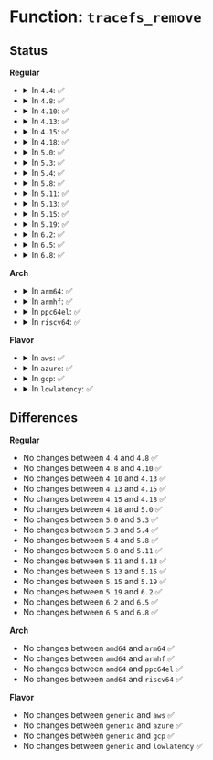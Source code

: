 # Function: <code>tracefs_remove</code>

## Status
<b>Regular</b>
<ul>
<li>
<details>
<summary>In <code>4.4</code>: ✅</summary>

```c
void tracefs_remove(struct dentry *dentry);
```

**Collision:** Unique Global

**Inline:** No

**Transformation:** False

**Instances:**

```
In fs/tracefs/inode.c (ffffffff8131f5f0)
Location: fs/tracefs/inode.c:535
Inline: False
Direct callers:
  - kernel/trace/trace_stat.c:register_stat_tracer
  - kernel/trace/trace_stat.c:unregister_stat_tracer
```
**Symbols:**

```
ffffffff8131f5f0-ffffffff8131f671: tracefs_remove (STB_GLOBAL)
```
</details>
</li>
<li>
<details>
<summary>In <code>4.8</code>: ✅</summary>

```c
void tracefs_remove(struct dentry *dentry);
```

**Collision:** Unique Global

**Inline:** No

**Transformation:** False

**Instances:**

```
In fs/tracefs/inode.c (ffffffff81354ac0)
Location: fs/tracefs/inode.c:535
Inline: False
Direct callers:
  - kernel/trace/trace_stat.c:unregister_stat_tracer
  - kernel/trace/trace_stat.c:register_stat_tracer
```
**Symbols:**

```
ffffffff81354ac0-ffffffff81354b37: tracefs_remove (STB_GLOBAL)
```
</details>
</li>
<li>
<details>
<summary>In <code>4.10</code>: ✅</summary>

```c
void tracefs_remove(struct dentry *dentry);
```

**Collision:** Unique Global

**Inline:** No

**Transformation:** False

**Instances:**

```
In fs/tracefs/inode.c (ffffffff8136ad80)
Location: fs/tracefs/inode.c:535
Inline: False
Direct callers:
  - kernel/trace/trace_stat.c:unregister_stat_tracer
  - kernel/trace/trace_stat.c:register_stat_tracer
```
**Symbols:**

```
ffffffff8136ad80-ffffffff8136adf7: tracefs_remove (STB_GLOBAL)
```
</details>
</li>
<li>
<details>
<summary>In <code>4.13</code>: ✅</summary>

```c
void tracefs_remove(struct dentry *dentry);
```

**Collision:** Unique Global

**Inline:** No

**Transformation:** False

**Instances:**

```
In fs/tracefs/inode.c (ffffffff8137f3b0)
Location: fs/tracefs/inode.c:533
Inline: False
Direct callers:
  - kernel/trace/trace_stat.c:unregister_stat_tracer
  - kernel/trace/trace_stat.c:register_stat_tracer
```
**Symbols:**

```
ffffffff8137f3b0-ffffffff8137f44e: tracefs_remove (STB_GLOBAL)
```
</details>
</li>
<li>
<details>
<summary>In <code>4.15</code>: ✅</summary>

```c
void tracefs_remove(struct dentry *dentry);
```

**Collision:** Unique Global

**Inline:** No

**Transformation:** False

**Instances:**

```
In fs/tracefs/inode.c (ffffffff813a4400)
Location: fs/tracefs/inode.c:533
Inline: False
Direct callers:
  - kernel/trace/trace_stat.c:unregister_stat_tracer
  - kernel/trace/trace_stat.c:register_stat_tracer
```
**Symbols:**

```
ffffffff813a4400-ffffffff813a449e: tracefs_remove (STB_GLOBAL)
```
</details>
</li>
<li>
<details>
<summary>In <code>4.18</code>: ✅</summary>

```c
void tracefs_remove(struct dentry *dentry);
```

**Collision:** Unique Global

**Inline:** No

**Transformation:** False

**Instances:**

```
In fs/tracefs/inode.c (ffffffff813d37d0)
Location: fs/tracefs/inode.c:533
Inline: False
Direct callers:
  - kernel/trace/trace_stat.c:unregister_stat_tracer
  - kernel/trace/trace_stat.c:register_stat_tracer
```
**Symbols:**

```
ffffffff813d37d0-ffffffff813d3845: tracefs_remove (STB_GLOBAL)
```
</details>
</li>
<li>
<details>
<summary>In <code>5.0</code>: ✅</summary>

```c
void tracefs_remove(struct dentry *dentry);
```

**Collision:** Unique Global

**Inline:** No

**Transformation:** False

**Instances:**

```
In fs/tracefs/inode.c (ffffffff813ede60)
Location: fs/tracefs/inode.c:534
Inline: False
Direct callers:
  - kernel/trace/trace_stat.c:unregister_stat_tracer
  - kernel/trace/trace_stat.c:register_stat_tracer
```
**Symbols:**

```
ffffffff813ede60-ffffffff813eded5: tracefs_remove (STB_GLOBAL)
```
</details>
</li>
<li>
<details>
<summary>In <code>5.3</code>: ✅</summary>

```c
void tracefs_remove(struct dentry *dentry);
```

**Collision:** Unique Global

**Inline:** No

**Transformation:** False

**Instances:**

```
In fs/tracefs/inode.c (ffffffff8141a120)
Location: fs/tracefs/inode.c:533
Inline: False
Direct callers:
  - kernel/trace/trace_stat.c:unregister_stat_tracer
  - kernel/trace/trace_stat.c:register_stat_tracer
```
**Symbols:**

```
ffffffff8141a120-ffffffff8141a193: tracefs_remove (STB_GLOBAL)
```
</details>
</li>
<li>
<details>
<summary>In <code>5.4</code>: ✅</summary>

```c
void tracefs_remove(struct dentry *dentry);
```

**Collision:** Unique Global

**Inline:** No

**Transformation:** False

**Instances:**

```
In fs/tracefs/inode.c (ffffffff81433f90)
Location: fs/tracefs/inode.c:537
Inline: False
Direct callers:
  - kernel/trace/trace_stat.c:unregister_stat_tracer
  - kernel/trace/trace_stat.c:register_stat_tracer
```
**Symbols:**

```
ffffffff81433f90-ffffffff81434003: tracefs_remove (STB_GLOBAL)
```
</details>
</li>
<li>
<details>
<summary>In <code>5.8</code>: ✅</summary>

```c
void tracefs_remove(struct dentry *dentry);
```

**Collision:** Unique Global

**Inline:** No

**Transformation:** False

**Instances:**

```
In fs/tracefs/inode.c (ffffffff81483d60)
Location: fs/tracefs/inode.c:518
Inline: False
Direct callers:
  - kernel/trace/trace.c:trace_array_create
  - kernel/trace/trace_stat.c:unregister_stat_tracer
  - kernel/trace/trace_stat.c:register_stat_tracer
  - kernel/trace/trace_events.c:event_trace_del_tracer
  - kernel/trace/trace_events.c:remove_event_file_dir
  - kernel/trace/trace_events.c:remove_event_file_dir
```
**Symbols:**

```
ffffffff81483d60-ffffffff81483dbf: tracefs_remove (STB_GLOBAL)
```
</details>
</li>
<li>
<details>
<summary>In <code>5.11</code>: ✅</summary>

```c
void tracefs_remove(struct dentry *dentry);
```

**Collision:** Unique Global

**Inline:** No

**Transformation:** False

**Instances:**

```
In fs/tracefs/inode.c (ffffffff814a13b0)
Location: fs/tracefs/inode.c:518
Inline: False
Direct callers:
  - kernel/trace/trace.c:trace_array_create_dir
  - kernel/trace/trace_stat.c:unregister_stat_tracer
  - kernel/trace/trace_stat.c:register_stat_tracer
  - kernel/trace/trace_events.c:event_trace_del_tracer
  - kernel/trace/trace_events.c:remove_event_file_dir
  - kernel/trace/trace_events.c:remove_event_file_dir
```
**Symbols:**

```
ffffffff814a13b0-ffffffff814a140f: tracefs_remove (STB_GLOBAL)
```
</details>
</li>
<li>
<details>
<summary>In <code>5.13</code>: ✅</summary>

```c
void tracefs_remove(struct dentry *dentry);
```

**Collision:** Unique Global

**Inline:** No

**Transformation:** False

**Instances:**

```
In fs/tracefs/inode.c (ffffffff814a74e0)
Location: fs/tracefs/inode.c:520
Inline: False
Direct callers:
  - kernel/trace/trace_stat.c:unregister_stat_tracer
  - kernel/trace/trace_stat.c:register_stat_tracer
  - kernel/trace/trace_hwlat.c:init_hwlat_tracer
  - kernel/trace/trace_events.c:event_trace_del_tracer
  - kernel/trace/trace_events.c:remove_event_file_dir
  - kernel/trace/trace_events.c:remove_event_file_dir
```
**Symbols:**

```
ffffffff814a74e0-ffffffff814a753f: tracefs_remove (STB_GLOBAL)
```
</details>
</li>
<li>
<details>
<summary>In <code>5.15</code>: ✅</summary>

```c
void tracefs_remove(struct dentry *dentry);
```

**Collision:** Unique Global

**Inline:** No

**Transformation:** False

**Instances:**

```
In fs/tracefs/inode.c (ffffffff814ff7d0)
Location: fs/tracefs/inode.c:598
Inline: False
Direct callers:
  - kernel/trace/trace_stat.c:unregister_stat_tracer
  - kernel/trace/trace_stat.c:register_stat_tracer
  - kernel/trace/trace_hwlat.c:init_hwlat_tracer
  - kernel/trace/trace_events.c:event_trace_del_tracer
  - kernel/trace/trace_events.c:remove_event_file_dir
  - kernel/trace/trace_events.c:remove_event_file_dir
```
**Symbols:**

```
ffffffff814ff7d0-ffffffff814ff82f: tracefs_remove (STB_GLOBAL)
```
</details>
</li>
<li>
<details>
<summary>In <code>5.19</code>: ✅</summary>

```c
void tracefs_remove(struct dentry *dentry);
```

**Collision:** Unique Global

**Inline:** No

**Transformation:** False

**Instances:**

```
In fs/tracefs/inode.c (ffffffff81590850)
Location: fs/tracefs/inode.c:598
Inline: False
Direct callers:
  - kernel/trace/trace_stat.c:unregister_stat_tracer
  - kernel/trace/trace_stat.c:register_stat_tracer
  - kernel/trace/trace_hwlat.c:init_hwlat_tracer
  - kernel/trace/trace_events.c:event_trace_del_tracer
  - kernel/trace/trace_events.c:remove_event_file_dir
  - kernel/trace/trace_events.c:remove_event_file_dir
```
**Symbols:**

```
ffffffff81590850-ffffffff815908c6: tracefs_remove (STB_GLOBAL)
```
</details>
</li>
<li>
<details>
<summary>In <code>6.2</code>: ✅</summary>

```c
void tracefs_remove(struct dentry *dentry);
```

**Collision:** Unique Global

**Inline:** No

**Transformation:** False

**Instances:**

```
In fs/tracefs/inode.c (ffffffff81637d00)
Location: fs/tracefs/inode.c:613
Inline: False
Direct callers:
  - kernel/trace/trace_stat.c:unregister_stat_tracer
  - kernel/trace/trace_stat.c:register_stat_tracer
  - kernel/trace/trace_hwlat.c:init_hwlat_tracer
  - kernel/trace/trace_events.c:event_trace_del_tracer
  - kernel/trace/trace_events.c:remove_event_file_dir
  - kernel/trace/trace_events.c:remove_event_file_dir
  - kernel/trace/rv/rv.c:rv_init_interface
  - kernel/trace/rv/rv.c:rv_unregister_monitor
  - kernel/trace/rv/rv.c:rv_register_monitor
  - kernel/trace/rv/rv_reactors.c:init_rv_reactors
  - kernel/trace/rv/rv_reactors.c:init_rv_reactors
```
**Symbols:**

```
ffffffff81637d00-ffffffff81637d76: tracefs_remove (STB_GLOBAL)
```
</details>
</li>
<li>
<details>
<summary>In <code>6.5</code>: ✅</summary>

```c
void tracefs_remove(struct dentry *dentry);
```

**Collision:** Unique Global

**Inline:** No

**Transformation:** False

**Instances:**

```
In fs/tracefs/inode.c (ffffffff81670100)
Location: fs/tracefs/inode.c:613
Inline: False
Direct callers:
  - kernel/trace/trace_stat.c:unregister_stat_tracer
  - kernel/trace/trace_stat.c:register_stat_tracer
  - kernel/trace/trace_hwlat.c:init_hwlat_tracer
  - kernel/trace/trace_events.c:event_trace_del_tracer
  - kernel/trace/trace_events.c:remove_event_file_dir
  - kernel/trace/trace_events.c:remove_event_file_dir
  - kernel/trace/trace_events_user.c:trace_events_user_init
  - kernel/trace/rv/rv.c:rv_init_interface
  - kernel/trace/rv/rv.c:rv_unregister_monitor
  - kernel/trace/rv/rv.c:rv_register_monitor
  - kernel/trace/rv/rv_reactors.c:init_rv_reactors
  - kernel/trace/rv/rv_reactors.c:init_rv_reactors
```
**Symbols:**

```
ffffffff81670100-ffffffff81670176: tracefs_remove (STB_GLOBAL)
```
</details>
</li>
<li>
<details>
<summary>In <code>6.8</code>: ✅</summary>

```c
void tracefs_remove(struct dentry *dentry);
```

**Collision:** Unique Global

**Inline:** No

**Transformation:** False

**Instances:**

```
In fs/tracefs/inode.c (ffffffff816aae70)
Location: fs/tracefs/inode.c:698
Inline: False
Direct callers:
  - kernel/trace/trace_stat.c:unregister_stat_tracer
  - kernel/trace/trace_stat.c:register_stat_tracer
  - kernel/trace/trace_hwlat.c:init_hwlat_tracer
  - kernel/trace/trace_events_user.c:trace_events_user_init
  - kernel/trace/rv/rv.c:rv_init_interface
  - kernel/trace/rv/rv.c:rv_unregister_monitor
  - kernel/trace/rv/rv.c:rv_register_monitor
  - kernel/trace/rv/rv_reactors.c:init_rv_reactors
  - kernel/trace/rv/rv_reactors.c:init_rv_reactors
```
**Symbols:**

```
ffffffff816aae70-ffffffff816aaee6: tracefs_remove (STB_GLOBAL)
```
</details>
</li>
</ul>
<b>Arch</b>
<ul>
<li>
<details>
<summary>In <code>arm64</code>: ✅</summary>

```c
void tracefs_remove(struct dentry *dentry);
```

**Collision:** Unique Global

**Inline:** No

**Transformation:** False

**Instances:**

```
In fs/tracefs/inode.c (ffff800010519a60)
Location: fs/tracefs/inode.c:537
Inline: False
Direct callers:
  - kernel/trace/trace_stat.c:unregister_stat_tracer
  - kernel/trace/trace_stat.c:register_stat_tracer
```
**Symbols:**

```
ffff800010519a60-ffff800010519af0: tracefs_remove (STB_GLOBAL)
```
</details>
</li>
<li>
<details>
<summary>In <code>armhf</code>: ✅</summary>

```c
void tracefs_remove(struct dentry *dentry);
```

**Collision:** Unique Global

**Inline:** No

**Transformation:** False

**Instances:**

```
In fs/tracefs/inode.c (c06d4154)
Location: fs/tracefs/inode.c:537
Inline: False
Direct callers:
  - kernel/trace/trace_stat.c:unregister_stat_tracer
  - kernel/trace/trace_stat.c:register_stat_tracer
```
**Symbols:**

```
c06d4154-c06d41c0: tracefs_remove (STB_GLOBAL)
```
</details>
</li>
<li>
<details>
<summary>In <code>ppc64el</code>: ✅</summary>

```c
void tracefs_remove(struct dentry *dentry);
```

**Collision:** Unique Global

**Inline:** No

**Transformation:** False

**Instances:**

```
In fs/tracefs/inode.c (c000000000663180)
Location: fs/tracefs/inode.c:537
Inline: False
Direct callers:
  - kernel/trace/trace_stat.c:unregister_stat_tracer
  - kernel/trace/trace_stat.c:register_stat_tracer
```
**Symbols:**

```
c000000000663180-c000000000663240: tracefs_remove (STB_GLOBAL)
```
</details>
</li>
<li>
<details>
<summary>In <code>riscv64</code>: ✅</summary>

```c
void tracefs_remove(struct dentry *dentry);
```

**Collision:** Unique Global

**Inline:** No

**Transformation:** False

**Instances:**

```
In fs/tracefs/inode.c (ffffffe000382d1c)
Location: fs/tracefs/inode.c:537
Inline: False
Direct callers:
  - kernel/trace/trace_stat.c:unregister_stat_tracer
  - kernel/trace/trace_stat.c:register_stat_tracer
```
**Symbols:**

```
ffffffe000382d1c-ffffffe000382da0: tracefs_remove (STB_GLOBAL)
```
</details>
</li>
</ul>
<b>Flavor</b>
<ul>
<li>
<details>
<summary>In <code>aws</code>: ✅</summary>

```c
void tracefs_remove(struct dentry *dentry);
```

**Collision:** Unique Global

**Inline:** No

**Transformation:** False

**Instances:**

```
In fs/tracefs/inode.c (ffffffff8142c570)
Location: fs/tracefs/inode.c:537
Inline: False
Direct callers:
  - kernel/trace/trace_stat.c:unregister_stat_tracer
  - kernel/trace/trace_stat.c:register_stat_tracer
```
**Symbols:**

```
ffffffff8142c570-ffffffff8142c5e3: tracefs_remove (STB_GLOBAL)
```
</details>
</li>
<li>
<details>
<summary>In <code>azure</code>: ✅</summary>

```c
void tracefs_remove(struct dentry *dentry);
```

**Collision:** Unique Global

**Inline:** No

**Transformation:** False

**Instances:**

```
In fs/tracefs/inode.c (ffffffff8141cff0)
Location: fs/tracefs/inode.c:537
Inline: False
Direct callers:
  - kernel/trace/trace_stat.c:unregister_stat_tracer
  - kernel/trace/trace_stat.c:register_stat_tracer
```
**Symbols:**

```
ffffffff8141cff0-ffffffff8141d063: tracefs_remove (STB_GLOBAL)
```
</details>
</li>
<li>
<details>
<summary>In <code>gcp</code>: ✅</summary>

```c
void tracefs_remove(struct dentry *dentry);
```

**Collision:** Unique Global

**Inline:** No

**Transformation:** False

**Instances:**

```
In fs/tracefs/inode.c (ffffffff81428710)
Location: fs/tracefs/inode.c:537
Inline: False
Direct callers:
  - kernel/trace/trace_stat.c:unregister_stat_tracer
  - kernel/trace/trace_stat.c:register_stat_tracer
```
**Symbols:**

```
ffffffff81428710-ffffffff81428783: tracefs_remove (STB_GLOBAL)
```
</details>
</li>
<li>
<details>
<summary>In <code>lowlatency</code>: ✅</summary>

```c
void tracefs_remove(struct dentry *dentry);
```

**Collision:** Unique Global

**Inline:** No

**Transformation:** False

**Instances:**

```
In fs/tracefs/inode.c (ffffffff8143f5d0)
Location: fs/tracefs/inode.c:537
Inline: False
Direct callers:
  - kernel/trace/trace_stat.c:unregister_stat_tracer
  - kernel/trace/trace_stat.c:register_stat_tracer
```
**Symbols:**

```
ffffffff8143f5d0-ffffffff8143f643: tracefs_remove (STB_GLOBAL)
```
</details>
</li>
</ul>

## Differences
<b>Regular</b>
<ul>
<li>
No changes between <code>4.4</code> and <code>4.8</code> ✅
</li>
<li>
No changes between <code>4.8</code> and <code>4.10</code> ✅
</li>
<li>
No changes between <code>4.10</code> and <code>4.13</code> ✅
</li>
<li>
No changes between <code>4.13</code> and <code>4.15</code> ✅
</li>
<li>
No changes between <code>4.15</code> and <code>4.18</code> ✅
</li>
<li>
No changes between <code>4.18</code> and <code>5.0</code> ✅
</li>
<li>
No changes between <code>5.0</code> and <code>5.3</code> ✅
</li>
<li>
No changes between <code>5.3</code> and <code>5.4</code> ✅
</li>
<li>
No changes between <code>5.4</code> and <code>5.8</code> ✅
</li>
<li>
No changes between <code>5.8</code> and <code>5.11</code> ✅
</li>
<li>
No changes between <code>5.11</code> and <code>5.13</code> ✅
</li>
<li>
No changes between <code>5.13</code> and <code>5.15</code> ✅
</li>
<li>
No changes between <code>5.15</code> and <code>5.19</code> ✅
</li>
<li>
No changes between <code>5.19</code> and <code>6.2</code> ✅
</li>
<li>
No changes between <code>6.2</code> and <code>6.5</code> ✅
</li>
<li>
No changes between <code>6.5</code> and <code>6.8</code> ✅
</li>
</ul>
<b>Arch</b>
<ul>
<li>
No changes between <code>amd64</code> and <code>arm64</code> ✅
</li>
<li>
No changes between <code>amd64</code> and <code>armhf</code> ✅
</li>
<li>
No changes between <code>amd64</code> and <code>ppc64el</code> ✅
</li>
<li>
No changes between <code>amd64</code> and <code>riscv64</code> ✅
</li>
</ul>
<b>Flavor</b>
<ul>
<li>
No changes between <code>generic</code> and <code>aws</code> ✅
</li>
<li>
No changes between <code>generic</code> and <code>azure</code> ✅
</li>
<li>
No changes between <code>generic</code> and <code>gcp</code> ✅
</li>
<li>
No changes between <code>generic</code> and <code>lowlatency</code> ✅
</li>
</ul>
